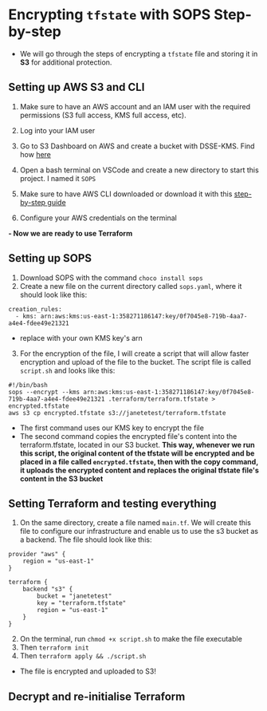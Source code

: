 # Encrypting `tfstate` with SOPS Step-by-step
- We will go through the steps of encrypting a `tfstate` file and storing it in **S3** for additional protection.

## Setting up AWS S3 and CLI
1. Make sure to have an AWS account and an IAM user with the required permissions (S3 full access, KMS full access, etc).
2. Log into your IAM user

3. Go to S3 Dashboard on AWS and create a bucket with DSSE-KMS. Find how [here](https://github.com/janeteneto/Encryption/blob/main/Hashicorp%20Vault.md)

4. Open a bash terminal on VSCode and create a new directory to start this project. I named it `SOPS`

5. Make sure to have AWS CLI downloaded or download it with this [step-by-step guide](https://docs.aws.amazon.com/cli/latest/userguide/getting-started-install.html)

6. Configure your AWS credentials on the terminal

**- Now we are ready to use Terraform**

## Setting up SOPS

1. Download SOPS with the command `choco install sops`
2. Create a new file on the current directory called `sops.yaml`, where it should look like this:
````
creation_rules:
  - kms: arn:aws:kms:us-east-1:358271186147:key/0f7045e8-719b-4aa7-a4e4-fdee49e21321
````
- replace with your own KMS key's arn

3. For the encryption of the file, I will create a script that will allow faster encryption and upload of the file to the bucket. The script file is called `script.sh` and looks like this:
````
#!/bin/bash
sops --encrypt --kms arn:aws:kms:us-east-1:358271186147:key/0f7045e8-719b-4aa7-a4e4-fdee49e21321 .terraform/terraform.tfstate > encrypted.tfstate
aws s3 cp encrypted.tfstate s3://janetetest/terraform.tfstate
````
- The first command uses our KMS key to encrypt the file
- The second command copies the encrypted file's content into the terraform.tfstate, located in our S3 bucket. **This way, whenever we run this script, the original content of the tfstate will be encrypted and be placed in a file called `encrypted.tfstate`, then with the copy command, it uploads the encrypted content and replaces the original tfstate file's content in the S3 bucket**

## Setting Terraform and testing everything

1. On the same directory, create a file named `main.tf`. We will create this file to configure our infrastructure and enable us to use the s3 bucket as a backend. The file should look like this:
````
provider "aws" {
    region = "us-east-1"
}

terraform {
    backend "s3" {
        bucket = "janetetest"
        key = "terraform.tfstate"
        region = "us-east-1"
    }
}
````

2. On the terminal, run `chmod +x script.sh` to make the file executable
3. Then `terraform init`
4. Then `terraform apply && ./script.sh`

- The file is encrypted and uploaded to S3!

## Decrypt and re-initialise Terraform
